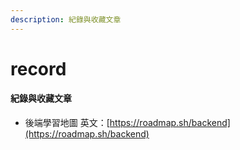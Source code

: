 ```yaml
---
description: 紀錄與收藏文章
---
```


# record

#### 紀錄與收藏文章

* 後端學習地圖 英文：[https://roadmap.sh/backend](https://roadmap.sh/backend)
